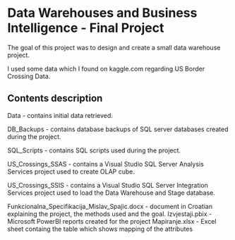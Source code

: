 # Data Warehouses and Business Intelligence - Final Project


The goal of this project was to design and create a small data warehouse project.

I used some data which I found on kaggle.com regarding US Border Crossing Data.

## Contents description

Data - contains initial data retrieved.

DB_Backups - contains database backups of SQL server databases created during the project.

SQL_Scripts - contains SQL scripts used during the project.

US_Crossings_SSAS - contains a Visual Studio SQL Server Analysis Services project used to create OLAP cube.

US_Crossings_SSIS - contains a Visual Studio SQL Server Integration Services project used to load the Data Warehouse and Stage database.


Funkcionalna_Specifikacija_Mislav_Spajic.docx  - document in Croatian explaining the project, the methods used and the goal.
Izvjestaji.pbix - Microsoft PowerBI reports created for the project
Mapiranje.xlsx - Excel sheet containg the table which shows mapping of the attributes





